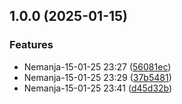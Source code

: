 ## 1.0.0 (2025-01-15)

### Features

* Nemanja-15-01-25 23:27 ([56081ec](https://github.com/andricX91/CoreUI/commit/56081ece4d5ff9ec6e01242ac147dcfdd1cd052b))
* Nemanja-15-01-25 23:29 ([37b5481](https://github.com/andricX91/CoreUI/commit/37b54812f4cc4bc8812c8e4d8c72f95bf1fe3fc8))
* Nemanja-15-01-25 23:41 ([d45d32b](https://github.com/andricX91/CoreUI/commit/d45d32b88a3713ef6327ba22209e17373a9fd03d))

